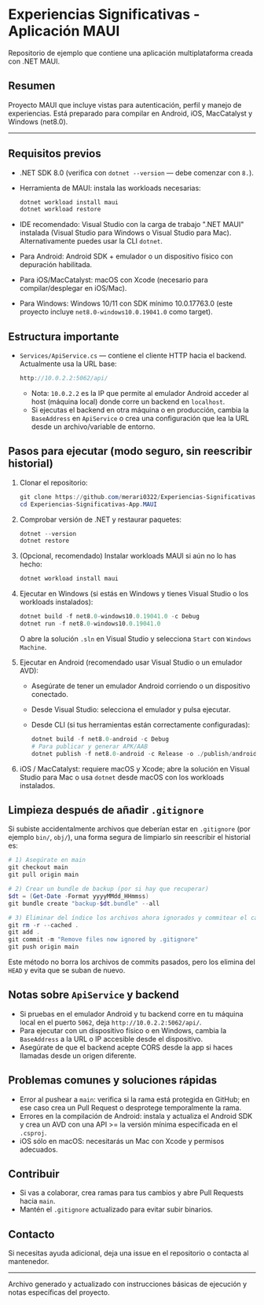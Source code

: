 # Experiencias Significativas - Aplicación MAUI

Repositorio de ejemplo que contiene una aplicación multiplataforma creada con .NET MAUI.

## Resumen
Proyecto MAUI que incluye vistas para autenticación, perfil y manejo de experiencias. Está preparado para compilar en Android, iOS, MacCatalyst y Windows (net8.0).

---

## Requisitos previos

- .NET SDK 8.0 (verifica con `dotnet --version` — debe comenzar con `8.`).
- Herramienta de MAUI: instala las workloads necesarias:

  ```powershell
  dotnet workload install maui
  dotnet workload restore
  ```

- IDE recomendado: Visual Studio con la carga de trabajo ".NET MAUI" instalada (Visual Studio para Windows o Visual Studio para Mac). Alternativamente puedes usar la CLI `dotnet`.
- Para Android: Android SDK + emulador o un dispositivo físico con depuración habilitada.
- Para iOS/MacCatalyst: macOS con Xcode (necesario para compilar/desplegar en iOS/Mac).
- Para Windows: Windows 10/11 con SDK mínimo 10.0.17763.0 (este proyecto incluye `net8.0-windows10.0.19041.0` como target).

## Estructura importante

- `Services/ApiService.cs` — contiene el cliente HTTP hacia el backend. Actualmente usa la URL base:

  ```csharp
  http://10.0.2.2:5062/api/
  ```

  - Nota: `10.0.2.2` es la IP que permite al emulador Android acceder al host (máquina local) donde corre un backend en `localhost`.
  - Si ejecutas el backend en otra máquina o en producción, cambia la `BaseAddress` en `ApiService` o crea una configuración que lea la URL desde un archivo/variable de entorno.

## Pasos para ejecutar (modo seguro, sin reescribir historial)

1. Clonar el repositorio:

	```powershell
	git clone https://github.com/merari0322/Experiencias-Significativas-MAUI.git
	cd Experiencias-Significativas-App.MAUI
	```

2. Comprobar versión de .NET y restaurar paquetes:

	```powershell
	dotnet --version
	dotnet restore
	```

3. (Opcional, recomendado) Instalar workloads MAUI si aún no lo has hecho:

	```powershell
	dotnet workload install maui
	```

4. Ejecutar en Windows (si estás en Windows y tienes Visual Studio o los workloads instalados):

	```powershell
	dotnet build -f net8.0-windows10.0.19041.0 -c Debug
	dotnet run -f net8.0-windows10.0.19041.0
	```

	O abre la solución `.sln` en Visual Studio y selecciona `Start` con `Windows Machine`.

5. Ejecutar en Android (recomendado usar Visual Studio o un emulador AVD):

	- Asegúrate de tener un emulador Android corriendo o un dispositivo conectado.
	- Desde Visual Studio: selecciona el emulador y pulsa ejecutar.
	- Desde CLI (si tus herramientas están correctamente configuradas):

	  ```powershell
	  dotnet build -f net8.0-android -c Debug
	  # Para publicar y generar APK/AAB
	  dotnet publish -f net8.0-android -c Release -o ./publish/android
	  ```

6. iOS / MacCatalyst: requiere macOS y Xcode; abre la solución en Visual Studio para Mac o usa `dotnet` desde macOS con los workloads instalados.

## Limpieza después de añadir `.gitignore`

Si subiste accidentalmente archivos que deberían estar en `.gitignore` (por ejemplo `bin/`, `obj/`), una forma segura de limpiarlo sin reescribir el historial es:

```powershell
# 1) Asegúrate en main
git checkout main
git pull origin main

# 2) Crear un bundle de backup (por si hay que recuperar)
$dt = (Get-Date -Format yyyyMMdd_HHmmss)
git bundle create "backup-$dt.bundle" --all

# 3) Eliminar del índice los archivos ahora ignorados y commitear el cambio
git rm -r --cached .
git add .
git commit -m "Remove files now ignored by .gitignore"
git push origin main
```

Este método no borra los archivos de commits pasados, pero los elimina del `HEAD` y evita que se suban de nuevo.

## Notas sobre `ApiService` y backend

- Si pruebas en el emulador Android y tu backend corre en tu máquina local en el puerto `5062`, deja `http://10.0.2.2:5062/api/`.
- Para ejecutar con un dispositivo físico o en Windows, cambia la `BaseAddress` a la URL o IP accesible desde el dispositivo.
- Asegúrate de que el backend acepte CORS desde la app si haces llamadas desde un origen diferente.

## Problemas comunes y soluciones rápidas

- Error al pushear a `main`: verifica si la rama está protegida en GitHub; en ese caso crea un Pull Request o desprotege temporalmente la rama.
- Errores en la compilación de Android: instala y actualiza el Android SDK y crea un AVD con una API >= la versión mínima especificada en el `.csproj`.
- iOS sólo en macOS: necesitarás un Mac con Xcode y permisos adecuados.

## Contribuir

- Si vas a colaborar, crea ramas para tus cambios y abre Pull Requests hacia `main`.
- Mantén el `.gitignore` actualizado para evitar subir binarios.

## Contacto

Si necesitas ayuda adicional, deja una issue en el repositorio o contacta al mantenedor.

---

Archivo generado y actualizado con instrucciones básicas de ejecución y notas específicas del proyecto.

